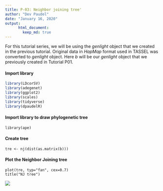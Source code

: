 ```yaml
---
title: P-03: Neighbor joining tree'
author: "Dev Paudel"
date: "January 16, 2020"
output:
      html_document:
        keep_md: true
---
```

For this tutorial series, we will be using the _genlight_ object that we created in the previous tutorial. 
Original data in _HapMap_ format used in TASSEL was converted to _genlight_ object. 
Here _b_ will be our _genlight_ object that we previously created in Tutorial P01.

#### Import library

```r
library(LDcorSV)
library(adegenet)
library(ggplot2)
library(scales)
library(tidyverse)
library(dpaudelR)
```
#### Import library to draw phylogenetic tree

```
library(ape)
```

#### Create tree

```
tre <- nj(dist(as.matrix(b)))
```

#### Plot the Neighbor Joining tree

```
plot(tre, typ="fan", cex=0.7)
title("NJ tree")
```
![](https://rbiology.github.io/rbiologyimages/p03_njtree.png)<!-- -->
